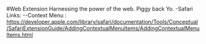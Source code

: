 #Web Extension
Harnessing the power of the web. Piggy back Yo.
-Safari Links:
--Context Menu : https://developer.apple.com/library/safari/documentation/Tools/Conceptual/SafariExtensionGuide/AddingContextualMenuItems/AddingContextualMenuItems.html

